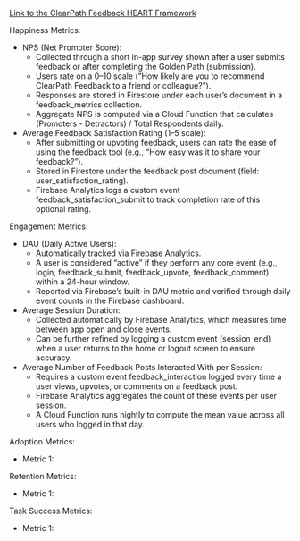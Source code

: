 [Link to the ClearPath Feedback HEART Framework](https://docs.google.com/presentation/d/1Wgth3IXVBtckmzxzq_Leqbo4NOyEtu56pyo5mpKY8GA/edit?usp=sharing)

Happiness Metrics:
- NPS (Net Promoter Score):
  - Collected through a short in-app survey shown after a user submits feedback or after completing the Golden Path (submission).
  - Users rate on a 0–10 scale (“How likely are you to recommend ClearPath Feedback to a friend or colleague?”).
  - Responses are stored in Firestore under each user’s document in a feedback_metrics collection.
  - Aggregate NPS is computed via a Cloud Function that calculates (Promoters - Detractors) / Total Respondents daily.
- Average Feedback Satisfaction Rating (1–5 scale):
  - After submitting or upvoting feedback, users can rate the ease of using the feedback tool (e.g., “How easy was it to share your feedback?”).
  - Stored in Firestore under the feedback post document (field: user_satisfaction_rating).
  - Firebase Analytics logs a custom event feedback_satisfaction_submit to track completion rate of this optional rating.

Engagement Metrics:
- DAU (Daily Active Users):
  - Automatically tracked via Firebase Analytics.
  - A user is considered “active” if they perform any core event (e.g., login, feedback_submit, feedback_upvote, feedback_comment) within a 24-hour window.
  - Reported via Firebase’s built-in DAU metric and verified through daily event counts in the Firebase dashboard.
- Average Session Duration:
  - Collected automatically by Firebase Analytics, which measures time between app open and close events.
  - Can be further refined by logging a custom event (session_end) when a user returns to the home or logout screen to ensure accuracy.
- Average Number of Feedback Posts Interacted With per Session:
  - Requires a custom event feedback_interaction logged every time a user views, upvotes, or comments on a feedback post.
  - Firebase Analytics aggregates the count of these events per user session.
  - A Cloud Function runs nightly to compute the mean value across all users who logged in that day.

Adoption Metrics:
- Metric 1:

Retention Metrics:
- Metric 1:

Task Success Metrics:
- Metric 1: 
